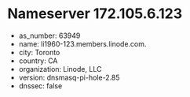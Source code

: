 # Nameserver 172.105.6.123

* as_number: 63949
* name: li1960-123.members.linode.com.
* city: Toronto
* country: CA
* organization: Linode, LLC
* version: dnsmasq-pi-hole-2.85
* dnssec: false
